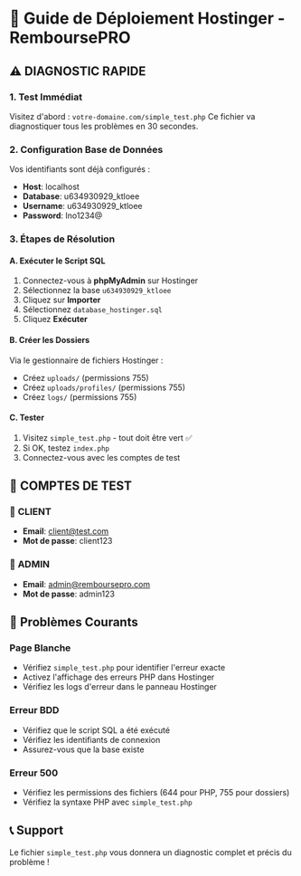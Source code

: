 # 🚀 Guide de Déploiement Hostinger - RemboursePRO

## ⚠️ DIAGNOSTIC RAPIDE

### 1. **Test Immédiat**
Visitez d'abord : `votre-domaine.com/simple_test.php`
Ce fichier va diagnostiquer tous les problèmes en 30 secondes.

### 2. **Configuration Base de Données**
Vos identifiants sont déjà configurés :
- **Host**: localhost
- **Database**: u634930929_ktloee
- **Username**: u634930929_ktloee  
- **Password**: Ino1234@

### 3. **Étapes de Résolution**

#### A. Exécuter le Script SQL
1. Connectez-vous à **phpMyAdmin** sur Hostinger
2. Sélectionnez la base `u634930929_ktloee`
3. Cliquez sur **Importer**
4. Sélectionnez `database_hostinger.sql`
5. Cliquez **Exécuter**

#### B. Créer les Dossiers
Via le gestionnaire de fichiers Hostinger :
- Créez `uploads/` (permissions 755)
- Créez `uploads/profiles/` (permissions 755)  
- Créez `logs/` (permissions 755)

#### C. Tester
1. Visitez `simple_test.php` - tout doit être vert ✅
2. Si OK, testez `index.php`
3. Connectez-vous avec les comptes de test

## 🎯 **COMPTES DE TEST**

### 👤 **CLIENT**
- **Email**: client@test.com
- **Mot de passe**: client123

### 🔧 **ADMIN**  
- **Email**: admin@remboursepro.com
- **Mot de passe**: admin123

## 🔧 **Problèmes Courants**

### Page Blanche
- Vérifiez `simple_test.php` pour identifier l'erreur exacte
- Activez l'affichage des erreurs PHP dans Hostinger
- Vérifiez les logs d'erreur dans le panneau Hostinger

### Erreur BDD
- Vérifiez que le script SQL a été exécuté
- Vérifiez les identifiants de connexion
- Assurez-vous que la base existe

### Erreur 500
- Vérifiez les permissions des fichiers (644 pour PHP, 755 pour dossiers)
- Vérifiez la syntaxe PHP avec `simple_test.php`

## 📞 **Support**
Le fichier `simple_test.php` vous donnera un diagnostic complet et précis du problème !